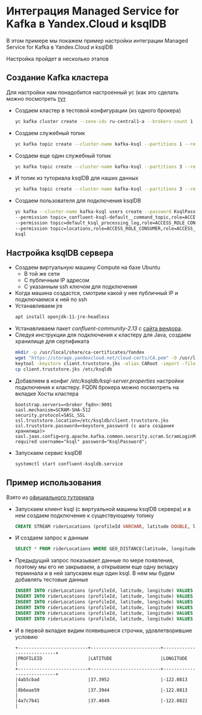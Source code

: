 # Интеграция Managed Service for Kafka в Yandex.Cloud и ksqlDB

В этом примере мы покажем пример настройки интеграции Managed Service for Kafka в Yandex.Cloud и ksqlDB

Настройка пройдет в несколько этапов

## Создание Kafka кластера

Для настройки нам понадобится настроенный yc (как это сделать можно посмотреть [тут](https://cloud.yandex.ru/docs/cli/quickstart)
* Создаем кластер в тестовой конфигурации (из одного брокера)
  ```bash
  yc kafka cluster create --zone-ids ru-central1-a --brokers-count 1 kafka-ksql --network-id <your-network-id>
  ```
- Создаем служебный топик
  ```bash
  yc kafka topic create --cluster-name kafka-ksql --partitions 1 --replication-factor 1 --cleanup-policy delete --retention-ms=-1 --min-insync-replicas 1 _confluent-ksql-default__command_topic
  ```
- Создаем еще один служебный топик
  ```bash
  yc kafka topic create --cluster-name kafka-ksql --partitions 3 --replication-factor 1 default_ksql_processing_log
  ```
- И топик из туториала ksqlDB для наших данных
  ```bash
  yc kafka topic create --cluster-name kafka-ksql --partitions 3 --replication-factor 1 locations
  ```
- Создаем пользователя для подключения ksqlDB
  ```bash
  yc kafka --cluster-name kafka-ksql users create --password KsqlPassword \
  --permission topic=_confluent-ksql-default__command_topic,role=ACCESS_ROLE_CONSUMER,role=ACCESS_ROLE_PRODUCER \
  --permission topic=default_ksql_processing_log,role=ACCESS_ROLE_CONSUMER,role=ACCESS_ROLE_PRODUCER \
  --permission topic=locations,role=ACCESS_ROLE_CONSUMER,role=ACCESS_ROLE_PRODUCER \
  ksql
  ```

## Настройка ksqlDB сервера

- Создаем виртуальную машину Compute на базе Ubuntu
  - В той же сети
  - С публичным IP адресом
  - С указанным ssh ключом для подключения
- Когда машина создастся, смотрим какой у нее публичный IP и подключаемся к ней по ssh
- Устанавливаем jre
  ```bash
  apt install openjdk-11-jre-headless
  ```
- Устанавливаем пакет _confluent-community-2.13_ с [сайта вендора](https://www.confluent.io/download/).
- Следуя инструкции для подключения к кластеру для Java, создаем хранилище для сертификата
  ```bash
  mkdir -p /usr/local/share/ca-certificates/Yandex
  wget "https://storage.yandexcloud.net/cloud-certs/CA.pem" -O /usr/local/share/ca-certificates/Yandex/YandexCA.crt
  keytool -keystore client.truststore.jks -alias CARoot -import -file /usr/local/share/ca-certificates/Yandex/YandexCA.crt
  cp client.truststore.jks /etc/ksqldb
  ```
- Добавляем в конфиг _/etc/ksqldb/ksql-server.properties_ настройки подключения к кластеру.  FQDN брокера можно посмотреть на вкладке Хосты кластера
  ```
  bootstrap.servers=<broker_fqdn>:9091
  sasl.mechanism=SCRAM-SHA-512
  security.protocol=SASL_SSL
  ssl.truststore.location=/etc/ksqldb/client.truststore.jks
  ssl.truststore.password=<keystore_password (с шага создания хранилища)>
  sasl.jaas.config=org.apache.kafka.common.security.scram.ScramLoginModule required username="ksql" password="KsqlPassword";
  ```
- Запускаем сервис ksqlDB
  ```bash
  systemctl start confluent-ksqldb.service
  ```

## Пример использования

Взято из [официального туториала](https://ksqldb.io/quickstart.html)
- Запускаем клиент ksql (с виртуальной машины ksqlDB сервера) и в нем создаем подключение к существующему топику
  ```sql
  CREATE STREAM riderLocations (profileId VARCHAR, latitude DOUBLE, longitude DOUBLE) WITH (kafka_topic='locations', value_format='json', partitions=3);
  ```
- И создаем запрос к данным
  ```sql
  SELECT * FROM riderLocations WHERE GEO_DISTANCE(latitude, longitude, 37.4133, -122.1162) <= 5 EMIT CHANGES;
  ```
- Предыдущий запрос показывает данные по мере появления, поэтому мы его не закрываем, а открываем еще одну вкладку терминала и в ней запускаем еще один ksql. В нем мы будем добавлять тестовые данные
  ```sql
  INSERT INTO riderLocations (profileId, latitude, longitude) VALUES ('c2309eec', 37.7877, -122.4205);
  INSERT INTO riderLocations (profileId, latitude, longitude) VALUES ('18f4ea86', 37.3903, -122.0643);
  INSERT INTO riderLocations (profileId, latitude, longitude) VALUES ('4ab5cbad', 37.3952, -122.0813);
  INSERT INTO riderLocations (profileId, latitude, longitude) VALUES ('8b6eae59', 37.3944, -122.0813);
  INSERT INTO riderLocations (profileId, latitude, longitude) VALUES ('4a7c7b41', 37.4049, -122.0822);
  INSERT INTO riderLocations (profileId, latitude, longitude) VALUES ('4ddad000', 37.7857, -122.4011);
  ```
- И в первой вкладке видим появившиеся строчки, удовлетворившие условию
  ```
  +--------------------------+--------------------------+---------------------------+
  |PROFILEID                 |LATITUDE                  |LONGITUDE                  |
  +--------------------------+--------------------------+---------------------------+
  |4ab5cbad                  |37.3952                   |-122.0813                  |
  |8b6eae59                  |37.3944                   |-122.0813                  |
  |4a7c7b41                  |37.4049                   |-122.0822                  |
  ```
